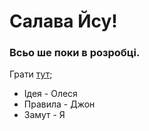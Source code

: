 # Салава Йсу!

### Всьо ше поки в розробці.

Грати [тут](https://mrdshaggy.github.io/otchenash/build/index.html);

* Ідея - Олеся
* Правила - Джон
* Замут - Я
